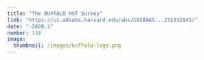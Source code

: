 ```yaml
---
title: "The BUFFALO HST Survey"
link: "https://ui.adsabs.harvard.edu/abs/2018AAS...23133204S/"
date: "-2020.1"
number: 110
image: 
  thumbnail: /images/buffalo-logo.png
---
```



